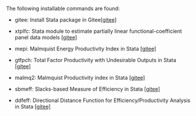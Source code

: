 The following installable commands are found:

* gitee: Install Stata package in Gitee[[gitee]](https://gitee.com/kerrydu/gitee)

* xtplfc: Stata  module to estimate partially linear functional-coefficient panel data models  [[gitee]](https://gitee.com/kerrydu/xtplfc_Stata)

* mepi: Malmquist Energy Productivity Index in Stata [[gitee]](https://gitee.com/kerrydu/mepi)

* gtfpch: Total Factor Productivity with Undesirable Outputs in Stata [[gitee]](https://gitee.com/kerrydu/gtfpch)

* malmq2: Malmquist Productivity index in Stata  [[gitee]](https://gitee.com/kerrydu/malmq2)

* sbmeff: Slacks-based Measure of Efficiency in Stata  [[gitee]](https://gitee.com/kerrydu/sbmeff)

* ddfeff: Directional Distance Function for Efficiency/Productivity Analysis in Stata [[gitee]](https://gitee.com/kerrydu/ddfeff)

  